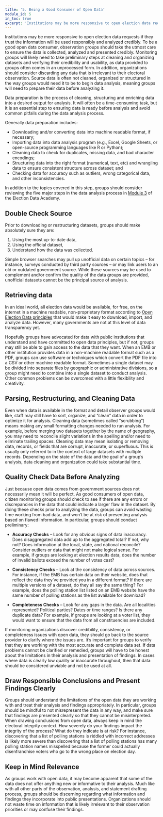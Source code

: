 ```yaml
---
title: '5. Being a Good Consumer of Open Data'
module_id: 5
in_toc: true
excerpt: 'Institutions may be more responsive to open election data requests if they trust the information will be used responsibly and analyzed credibly. To be a good open data consumer, observation groups should take the utmost care to ensure the data is collected, analyzed and presented credibly.'
---
```


Institutions may be more responsive to open election data requests if they trust the information will be used responsibly and analyzed credibly. To be a good open data consumer, observation groups should take the utmost care to ensure the data is collected, analyzed and presented credibly. Monitoring groups will likely need to take preliminary steps at cleaning and organizing datasets and verifying their credibility and usability, as data provided to groups often comes in an unprocessed form. In addition, organizations should consider discarding any data that is irrelevant to their electoral observation. Source data is often not cleaned, organized or structured in the way groups would need it to be to begin data analysis, meaning groups will need to prepare their data before analyzing it.

Data preparation is the process of cleaning, structuring and enriching data into a desired output for analysis. It will often be a time-consuming task, but it is an essential step to ensuring data is ready before analysis and avoid common pitfalls during the data analysis process.

Generally data preparation includes:

- Downloading and/or converting data into machine readable format, if necessary;
- Importing data into data analysis program (e.g., Excel, Google Sheets, or open-source programming languages like R or Python);
- Cleaning data to check for duplicates, missing data, and bad character encodings;
- Structuring data into the right format (numerical, text, etc) and wrangling data to ensure consistent structure across dataset; and
- Checking data for accuracy such as outliers, wrong categorical data, and other inconsistencies.

In addition to the topics covered in this step, groups should consider reviewing the five major steps in the data analysis process in [Module 3](/en/academy/application-summarizing-the-polling-station-data/) of the Election Data Academy.

## Double Check Source

Prior to downloading or restructuring datasets, groups should make absolutely sure they are:

1. Using the most up-to-date data,
2. Using the official dataset,
3. Understand how the data was collected.

Simple browser searches may pull up unofficial data on certain topics – for instance, surveys conducted by third party sources – or may link users to an old or outdated government source. While these sources may be used to complement and/or confirm the quality of the data groups are provided, unofficial datasets cannot be the principal source of analysis.

## Retrieving data

In an ideal world, all election data would be available, for free, on the internet in a machine readable, non-proprietary format according to [Open Election Data principles](/en/guide/principles/) that would make it easy to download, import, and analyze data. However, many governments are not at this level of data transparency yet.

Hopefully groups have advocated for data with public institutions that understand and have committed to open data principles, but if not, groups may still be able to gain access to the data that they want. When an EMB or other institution provides data in a non-machine readable format such as a PDF, groups can use software or techniques which convert the PDF file into a CSV or other machine readable format. Sometimes a single dataset may be divided into separate files by geographic or administrative divisions, so a group might need to combine into a single dataset to conduct analysis. Other common problems can be overcomed with a little flexibility and creativity.

## Parsing, Restructuring, and Cleaning Data

Even when data is available in the format and detail observer groups would like, staff may still have to sort, organize, and “clean” data in order to optimize it for analysis. Cleaning data (sometimes called “scrubbing”) means making any small formatting changes needed to run analysis. For example, before merging two datasets together by the name of geography, you may need to reconcile slight variations in the spelling and/or need to eliminate trailing spaces. Cleaning data may mean isolating or removing data, records, or fields that are corrupt, inaccurate, or superfluous. This is usually only referred to in the context of large datasets with multiple records. Depending on the state of the data and the goal of a group’s analysis, data cleaning and organization could take substantial time.

## Quality Check Data Before Analyzing

Just because open data comes from government sources does not necessarily mean it will be perfect. As good consumers of open data, citizen monitoring groups should check to see if there are any errors or discrepancies in the data that could indicate a larger flaw in the dataset. By doing these checks prior to analyzing the data, groups can avoid wasting time working from bad data, and won’t be at risk of presenting analysis based on flawed information. In particular, groups should conduct preliminary:

- **Accuracy Checks** – Look for any obvious signs of data inaccuracy. Does disaggregated data add up to the aggregated total? If not, why not? Does information at the local, state, and national reconcile? Consider outliers or data that might not make logical sense. For example, if groups are looking at election results data, does the number of invalid ballots exceed the number of votes cast?

- **Consistency Checks** – Look at the consistency of data across sources. For instance, if the EMB has certain data on their website, does that reflect the data they’ve provided you in a different format? If there are multiple versions of a dataset, do they all say the same thing? For example, does the polling station list listed on an EMB website have the same number of polling stations as the list available for download?

- **Completeness Checks** – Look for any gaps in the data. Are all localities represented? Political parties? Dates or time ranges? Is there any duplicate data? For example, if groups are looking at a voter list, they would want to ensure that the data from all constituencies are included.

If monitoring organizations discover credibility, consistency, or completeness issues with open data, they should go back to the source provider to clarify where the issues are. It’s important for groups to verify that they are working with the most accurate and complete data set. If data problems cannot be clarified or remedied, groups will have to be honest about the limitations in their analysis and presentation of findings. In cases where data is clearly low quality or inaccurate throughout, then that data should be considered unviable and not be used at all.

## Draw Responsible Conclusions and Present Findings Clearly

Groups should understand the limitations of the open data they are working with and treat their analysis and findings appropriately. In particular, groups should be mindful to not misrepresent the data in any way, and make sure that findings are presented clearly so that they cannot be misinterpreted. When drawing conclusions from open data, always keep in mind the electoral integrity context. How severely do your findings impact the integrity of the process? What do they indicate is at risk? For instance, discovering that a list of polling stations is riddled with incorrect addresses is likely more severe than discovering that a list of polling stations has many polling station names misspelled because the former could actually disenfranchise voters who go to the wrong place on election day.

## Keep in Mind Relevance

As groups work with open data, it may become apparent that some of the data does not offer anything new or informative to their analysis. Much like with all other parts of the observation, analysis, and statement drafting process, groups should be discerning regarding what information and findings they incorporate into public presentations. Organizations should not waste time on information that is likely irrelevant to their observation priorities or may confuse their findings.
